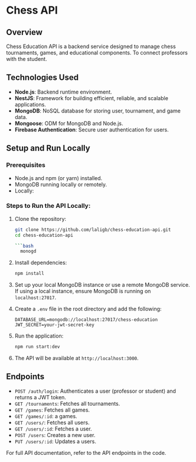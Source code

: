 # Chess API

## Overview

Chess Education API is a backend service designed to manage chess tournaments, games, and educational components. To connect professors with the student.

## Technologies Used

- **Node.js**: Backend runtime environment.
- **NestJS**: Framework for building efficient, reliable, and scalable applications.
- **MongoDB**: NoSQL database for storing user, tournament, and game data.
- **Mongoose**: ODM for MongoDB and Node.js.
- **Firebase Authentication**: Secure user authentication for users.

## Setup and Run Locally

### Prerequisites

- Node.js and npm (or yarn) installed.
- MongoDB running locally or remotely.
- Locally:

### Steps to Run the API Locally:

1. Clone the repository:

   ````bash
   git clone https://github.com/laligb/chess-education-api.git
   cd chess-education-api

   ```bash
     monogd
   ````

2. Install dependencies:

   ```bash
   npm install
   ```

3. Set up your local MongoDB instance or use a remote MongoDB service. If using a local instance, ensure MongoDB is running on `localhost:27017`.

4. Create a `.env` file in the root directory and add the following:

   ```env
   DATABASE_URL=mongodb://localhost:27017/chess-education
   JWT_SECRET=your-jwt-secret-key
   ```

5. Run the application:

   ```bash
   npm run start:dev
   ```

6. The API will be available at `http://localhost:3000`.

## Endpoints

- `POST /auth/login`: Authenticates a user (professor or student) and returns a JWT token.
- `GET /tournaments`: Fetches all tournaments.
- `GET /games`: Fetches all games.
- `GET /games/:id`: a games.
- `GET /users/`: Fetches all users.
- `GET /users/:id`: Fetches a user.
- `POST /users`: Creates a new user.
- `PUT /users/:id`: Updates a users.

For full API documentation, refer to the API endpoints in the code.
